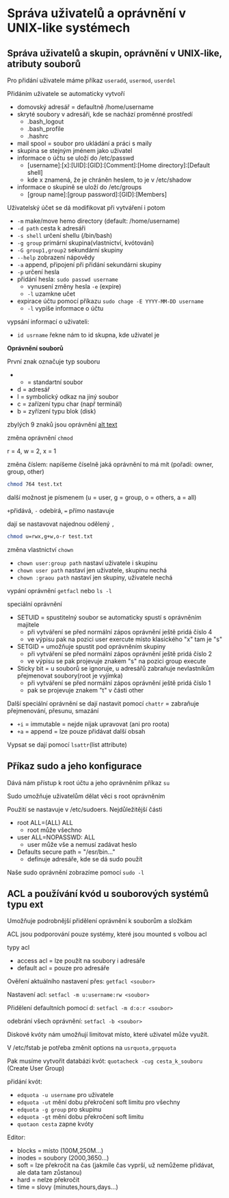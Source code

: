 # Správa uživatelů a oprávnění v UNIX-like systémech

## Správa uživatelů a skupin, oprávnění v UNIX-like, atributy souborů

Pro přidání uživatele máme příkaz `useradd`, `usermod`, `userdel`

Přidáním uživatele se automaticky vytvoří
- domovský adresář = defaultně /home/username
- skryté soubory v adresáři, kde se nachází proměnné prostředí
  - .bash_logout
  - .bash_profile
  - .hashrc
- mail spool = soubor pro ukládání a práci s maily
- skupina se stejným jménem jako uživatel
- informace o účtu se uloží do /etc/passwd
  - [username]:[x]:[UID]:[GID]:[Comment]:[Home directory]:[Default shell]
  - kde x znamená, že je chráněn heslem, to je v /etc/shadow
- informace o skupině se uloží do /etc/groups
  - [group name]:[group password]:[GID]:[Members]

Uživatelský účet se dá modifikovat při vytváření i potom
- `-m` make/move hemo directory (default: /home/username)
- `-d path` cesta k adresáři
- `-s shell` určení shellu (/bin/bash)
- `-g group` primární skupina(vlastnictví, kvótování)
- `-G group1,group2` sekundární skupiny
- `--help` zobrazení nápovědy
- `-a` append, připojení při přidání sekundárni skupiny
- `-p` určení hesla
- přidání hesla: `sudo passwd username`
  - vynusení změny hesla `-e` (expire)
  - `-l` uzamkne učet
- expirace účtu pomocí příkazu `sudo chage -E YYYY-MM-DD username`
  - `-l` vypíše informace o účtu

vypsání informací o uživateli:

- `id usrname` řekne nám to id skupna, kde uživatel je

**Oprávnění souborů**

První znak označuje typ souboru
- - = standartní soubor
- d = adresář
- l = symbolický odkaz na jiný soubor
- c = zařízení typu char (např terminál)
- b = zyřízení typu blok (disk)

zbylých 9 znaků jsou oprávnění
[alt text](https://github.com/zyt4/maturita/blob/22c5737f54f510067624a3dff279d53bc7c27f2f/obrazky/permissions.png)

změna oprávnění `chmod`

r = 4, w = 2, x = 1

změna číslem: napíšeme číselně jaká oprávnění to má mít (pořadí: owner, group, other)

```bash
chmod 764 test.txt
```

další možnost je písmenem (u = user, g = group, o = others, a = all)

`+`přidává, `-` odebírá, `=` přímo nastavuje

dají se nastavovat najednou odělený `,`

```bash
chmod u=rwx,g+w,o-r test.txt
```

změna vlastnictví `chown`

- `chown user:group path` nastaví uživatele i skupinu
- `chown user path` nastaví jen uživatele, skupinu nechá
- `chown :graou path` nastaví jen skupiny, uživatele nechá 

vypání oprávnění `getfacl` nebo `ls -l`

speciální oprávnění
- SETUID = spustitelný soubor se automaticky spustí s oprávněním majitele
  - při vytváření se před normální zápos oprávnění ještě pridá číslo 4
  - ve výpisu pak na pozici user exercute místo klasického "x" tam je "s"
- SETGID = umožňuje spustit pod oprávněním skupiny
  - při vytváření se před normální zápos oprávnění ještě pridá číslo 2
  - ve výpisu se pak projevuje znakem "s" na pozici group execute
- Sticky bit = u souborů se ignoruje, u adresářů zabraňuje nevlastníkům přejmenovat soubory(root je vyjímka)
  - při vytváření se před normální zápos oprávnění ještě pridá číslo 1
  - pak se projevuje znakem "t" v části other

Další speciální oprávnění se dají nastavit pomocí `chattr` = zabraňuje přejmenování, přesunu, smazání
- `+i` = immutable = nejde nijak upravovat (ani pro roota)
- `+a` = append = lze pouze přidávat další obsah

Vypsat se dají pomocí `lsattr`(list attribute)

## Příkaz sudo a jeho konfigurace

Dává nám přístup k root účtu a jeho oprávněním příkaz `su`

Sudo umožňuje uživatelům dělat věci s root oprávněním

Použití se nastavuje v /etc/sudoers. Nejdůležitější části
- root ALL=(ALL) ALL
  - root může všechno
- user ALL=NOPASSWD: ALL
  - user může vše a nemusí zadávat heslo
- Defaults secure path = "/esr/bin..."
  - definuje adresáře, kde se dá sudo použít

Naše sudo oprávnění zobrazíme pomocí `sudo -l`

## ACL a používání kvód u souborových systémů typu ext

Umožňuje podrobnější přidělení oprávnění k souborům a složkám

ACL jsou podporování pouze systémy, které jsou mounted s volbou acl

typy acl
- access acl = lze použít na soubory i adresáře
- default acl = pouze pro adresáře

Ověření aktuálního nastavení přes: `getfacl <soubor>`

Nastavení acl: `setfacl -m u:username:rw <soubor>`

Přidělení defaultních pomocí d: `setfacl -m d:o:r <soubor>`

odebrání všech oprávnění: `setfacl -b <soubor>`

Diskové kvóty nám umožňují limitovat místo, které uživatel může využít.

V /etc/fstab je potřeba změnit options na `usrquota,grpquota`

Pak musíme vytvořit databázi kvót: `quotacheck -cug cesta_k_souboru` (Create User Group)

přidání kvót:
- `edquota -u username` pro uživatele
- `edquota -ut` mění dobu překročení soft limitu pro všechny
- `edquota -g group` pro skupinu
- `edquota -gt` mění dobu překročení soft limitu
- `quotaon cesta` zapne kvóty

Editor:
- blocks = místo (100M,250M...)
- inodes = soubory (2000,3650...)
- soft = lze překročit na čas (jakmile čas vyprší, už nemůžeme přidávat, ale data tam zůstanou)
- hard = nelze překročit
- time = slovy (minutes,hours,days...)




